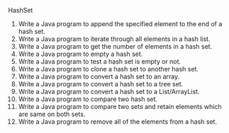 
HashSet

1. Write a Java program to append the specified element to the end of a hash set.
2. Write a Java program to iterate through all elements in a hash list.
3. Write a Java program to get the number of elements in a hash set.
4. Write a Java program to empty a hash set.
5. Write a Java program to test a hash set is empty or not.
6. Write a Java program to clone a hash set to another hash set.
7. Write a Java program to convert a hash set to an array.
8. Write a Java program to convert a hash set to a tree set.
9. Write a Java program to convert a hash set to a List/ArrayList.
10. Write a Java program to compare two hash set.
11. Write a Java program to compare two sets and retain elements which are same on both sets.
12. Write a Java program to remove all of the elements from a hash set. 


